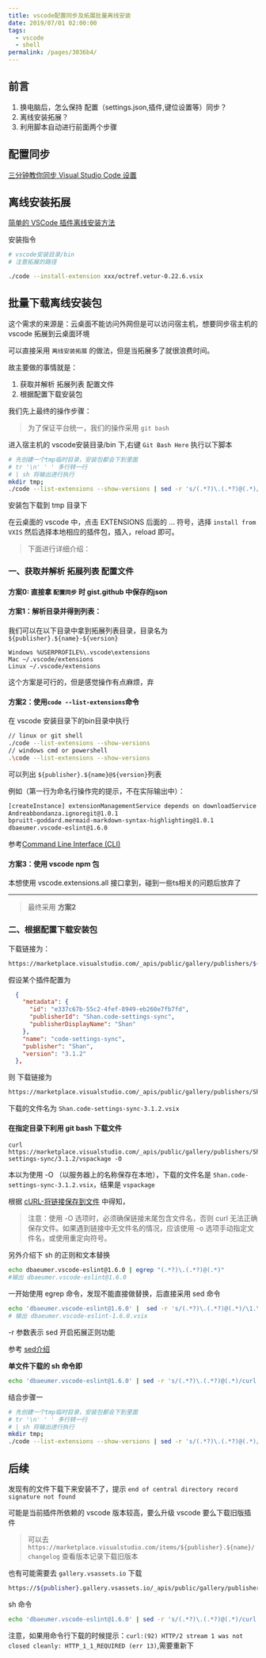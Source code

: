 ```yaml
---
title: vscode配置同步及拓展批量离线安装
date: 2019/07/01 02:00:00
tags: 
  - vscode
  - shell
permalink: /pages/3036b4/
---
```


## 前言

1. 换电脑后，怎么保持 配置（settings.json,插件,键位设置等）同步？
2. 离线安装拓展？
3. 利用脚本自动进行前面两个步骤

<!-- more -->

## 配置同步

[三分钟教你同步 Visual Studio Code 设置](https://juejin.im/post/5b9b5a6f6fb9a05d22728e36)

## 离线安装拓展

[简单的 VSCode 插件离线安装方法](https://blog.csdn.net/u012814856/article/details/80684376)

安装指令
```sh
# vscode安装目录/bin
# 注意拓展的路径

./code --install-extension xxx/octref.vetur-0.22.6.vsix
```

## 批量下载离线安装包

这个需求的来源是：云桌面不能访问外网但是可以访问宿主机，想要同步宿主机的 vscode 拓展到云桌面环境

可以直接采用 `离线安装拓展` 的做法，但是当拓展多了就很浪费时间。

故主要做的事情就是：
1. 获取并解析 拓展列表 配置文件
2. 根据配置下载安装包

<!--more-->

我们先上最终的操作步骤：

> 为了保证平台统一，我们的操作采用 `git bash`

进入宿主机的 vscode安装目录/bin 下,右键 `Git Bash Here` 执行以下脚本

```sh
# 先创建一个tmp临时目录，安装包都会下到里面
# tr '\n' ' ' 多行转一行
# | sh 将输出进行执行
mkdir tmp;
./code --list-extensions --show-versions | sed -r 's/(.*?)\.(.*?)@(.*)/https:\/\/marketplace.visualstudio.com\/_apis\/public\/gallery\/publishers\/\1\/vsextensions\/\2\/\3\/vspackage -o tmp\/\1.\2-\3.vsix/' | tr '\n' ' ' | sed -r 's/(.*)/curl \1/' | sh
```
安装包下载到 tmp 目录下

在云桌面的 vscode 中，点击 EXTENSIONS 后面的 … 符号，选择 `install from VXIS` 然后选择本地相应的插件包，插入，reload 即可。


> 下面进行详细介绍：

### 一、获取并解析 拓展列表 配置文件

#### 方案0: 直接拿 `配置同步` 时 gist.github 中保存的json

#### 方案1：解析目录并得到列表：

我们可以在以下目录中拿到拓展列表目录，目录名为`${publisher}.${name}-${version}`
```
Windows %USERPROFILE%\.vscode\extensions
Mac ~/.vscode/extensions
Linux ~/.vscode/extensions
```
这个方案是可行的，但是感觉操作有点麻烦，弃

#### 方案2：使用`code --list-extensions`命令

在 vscode 安装目录下的bin目录中执行
```sh
// linux or git shell
./code --list-extensions --show-versions
// windows cmd or powershell
.\code --list-extensions --show-versions
```
可以列出 `${publisher}.${name}@${version}`列表

例如（第一行为命名行操作完的提示，不在实际输出中）：
```sh
[createInstance] extensionManagementService depends on downloadService which is NOT registered.
Andreabbondanza.ignoregit@1.0.1
bpruitt-goddard.mermaid-markdown-syntax-highlighting@1.0.1
dbaeumer.vscode-eslint@1.6.0
```

参考[Command Line Interface (CLI)](https://code.visualstudio.com/docs/editor/command-line)



#### 方案3：使用 vscode npm 包

本想使用 vscode.extensions.all 接口拿到，碰到一些ts相关的问题后放弃了

----

> 最终采用 **方案2**

### 二、根据配置下载安装包 

下载链接为：
```sh
https://marketplace.visualstudio.com/_apis/public/gallery/publishers/${publisher}/vsextensions/${name}/${version}/vspackage
```

假设某个插件配置为
```json
  {
    "metadata": {
      "id": "e337c67b-55c2-4fef-8949-eb260e7fb7fd",
      "publisherId": "Shan.code-settings-sync",
      "publisherDisplayName": "Shan"
    },
    "name": "code-settings-sync",
    "publisher": "Shan",
    "version": "3.1.2"
  },
```
则 下载链接为 
```sh
https://marketplace.visualstudio.com/_apis/public/gallery/publishers/Shan/vsextensions/code-settings-sync/3.1.2/vspackage
```

下载的文件名为 `Shan.code-settings-sync-3.1.2.vsix`

#### 在指定目录下利用 git bash 下载文件

```
curl https://marketplace.visualstudio.com/_apis/public/gallery/publishers/Shan/vsextensions/code-settings-sync/3.1.2/vspackage -O
```
本以为使用 -O （以服务器上的名称保存在本地），下载的文件名是 `Shan.code-settings-sync-3.1.2.vsix`，结果是 `vspackage`

根据 [cURL-将链接保存到文件](http://www.codebelief.com/article/2017/05/linux-command-line-curl-usage/#3) 中得知，

> 注意：使用 -O 选项时，必须确保链接末尾包含文件名，否则 curl 无法正确保存文件。如果遇到链接中无文件名的情况，应该使用 -o 选项手动指定文件名，或使用重定向符号。

另外介绍下 sh 的正则和文本替换
```sh
echo dbaeumer.vscode-eslint@1.6.0 | egrep "(.*?)\.(.*?)@(.*)"
#输出 dbaeumer.vscode-eslint@1.6.0
```
一开始使用 egrep 命令，发现不能直接做替换，后直接采用 sed 命令

```sh
echo 'dbaeumer.vscode-eslint@1.6.0' |  sed -r 's/(.*?)\.(.*?)@(.*)/\1.\2-\3.vsix/'
# 输出 dbaeumer.vscode-eslint-1.6.0.vsix
```

-r 参数表示 sed 开启拓展正则功能

参考 [sed介绍](https://www.cnblogs.com/jcli/p/4088514.html)

**单文件下载的 sh 命令即**
```sh
echo 'dbaeumer.vscode-eslint@1.6.0' | sed -r 's/(.*?)\.(.*?)@(.*)/curl https:\/\/marketplace.visualstudio.com\/_apis\/public\/gallery\/publishers\/\1\/vsextensions\/\2\/\3\/vspackage -o \1.\2-\3.vsix/' | sh
```

结合步骤一

```sh
# 先创建一个tmp临时目录，安装包都会下到里面
# tr '\n' ' ' 多行转一行
# | sh 将输出进行执行
mkdir tmp;
./code --list-extensions --show-versions | sed -r 's/(.*?)\.(.*?)@(.*)/https:\/\/marketplace.visualstudio.com\/_apis\/public\/gallery\/publishers\/\1\/vsextensions\/\2\/\3\/vspackage -o tmp\/\1.\2-\3.vsix/' | tr '\n' ' ' | sed -r 's/(.*)/curl \1/' | sh
```


## 后续

发现有的文件下载下来安装不了，提示 `end of central directory record signature not found`

可能是当前插件所依赖的 vscode 版本较高，要么升级 vscode 要么下载旧版插件

> 可以去 `https://marketplace.visualstudio.com/items/${publisher}.${name}/changelog` 查看版本记录下载旧版本

也有可能需要去 `gallery.vsassets.io` 下载
```sh
https://${publisher}.gallery.vsassets.io/_apis/public/gallery/publisher/${publisher}/extension/${extension name}/${version}/assetbyname/Microsoft.VisualStudio.Services.VSIXPackage
```

sh 命令
```sh
echo 'dbaeumer.vscode-eslint@1.6.0' | sed -r 's/(.*?)\.(.*?)@(.*)/curl https:\/\/\1.gallery.vsassets.io\/_apis\/public\/gallery\/publisher\/\1\/extension\/\2\/\3\/assetbyname\/Microsoft.VisualStudio.Services.VSIXPackage -o \1.\2-\3.vsix/' | sh
```

注意，如果用命令行下载的时候提示：`curl:(92) HTTP/2 stream 1 was not closed cleanly: HTTP_1_1_REQUIRED (err 13)`,需要重新下